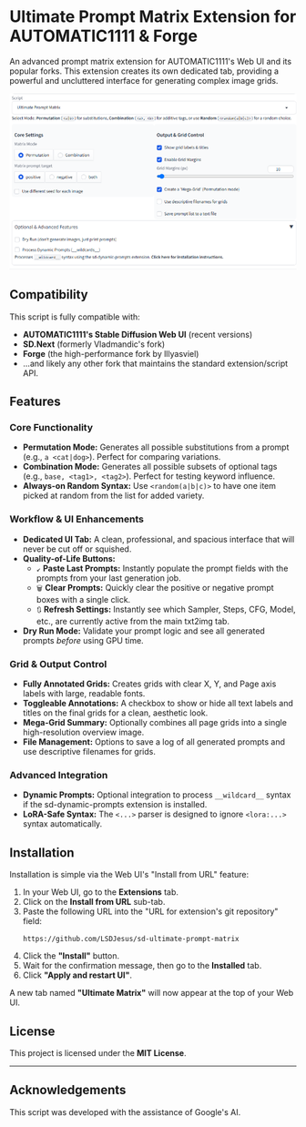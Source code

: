 # Ultimate Prompt Matrix Extension for AUTOMATIC1111 & Forge

An advanced prompt matrix extension for AUTOMATIC1111's Web UI and its popular forks. This extension creates its own dedicated tab, providing a powerful and uncluttered interface for generating complex image grids.

![UI Mockup](https://raw.githubusercontent.com/LSDJesus/sd-ultimate-prompt-matrix/main/UImockup.png)

## Compatibility
This script is fully compatible with:
- **AUTOMATIC1111's Stable Diffusion Web UI** (recent versions)
- **SD.Next** (formerly Vladmandic's fork)
- **Forge** (the high-performance fork by lllyasviel)
- ...and likely any other fork that maintains the standard extension/script API.

## Features

### Core Functionality
- **Permutation Mode:** Generates all possible substitutions from a prompt (e.g., `a <cat|dog>`). Perfect for comparing variations.
- **Combination Mode:** Generates all possible subsets of optional tags (e.g., `base, <tag1>, <tag2>`). Perfect for testing keyword influence.
- **Always-on Random Syntax:** Use `<random(a|b|c)>` to have one item picked at random from the list for added variety.

### Workflow & UI Enhancements
- **Dedicated UI Tab:** A clean, professional, and spacious interface that will never be cut off or squished.
- **Quality-of-Life Buttons:**
    - `↙️` **Paste Last Prompts:** Instantly populate the prompt fields with the prompts from your last generation job.
    - `🗑️` **Clear Prompts:** Quickly clear the positive or negative prompt boxes with a single click.
    - `🔃` **Refresh Settings:** Instantly see which Sampler, Steps, CFG, Model, etc., are currently active from the main txt2img tab.
- **Dry Run Mode:** Validate your prompt logic and see all generated prompts *before* using GPU time.

### Grid & Output Control
- **Fully Annotated Grids:** Creates grids with clear X, Y, and Page axis labels with large, readable fonts.
- **Toggleable Annotations:** A checkbox to show or hide all text labels and titles on the final grids for a clean, aesthetic look.
- **Mega-Grid Summary:** Optionally combines all page grids into a single high-resolution overview image.
- **File Management:** Options to save a log of all generated prompts and use descriptive filenames for grids.

### Advanced Integration
- **Dynamic Prompts:** Optional integration to process `__wildcard__` syntax if the sd-dynamic-prompts extension is installed.
- **LoRA-Safe Syntax:** The `<...>` parser is designed to ignore `<lora:...>` syntax automatically.


## Installation
Installation is simple via the Web UI's "Install from URL" feature:
1.  In your Web UI, go to the **Extensions** tab.
2.  Click on the **Install from URL** sub-tab.
3.  Paste the following URL into the "URL for extension's git repository" field:
    ```
    https://github.com/LSDJesus/sd-ultimate-prompt-matrix
    ```
4.  Click the **"Install"** button.
5.  Wait for the confirmation message, then go to the **Installed** tab.
6.  Click **"Apply and restart UI"**.

A new tab named **"Ultimate Matrix"** will now appear at the top of your Web UI.

## License
This project is licensed under the **MIT License**.

---
## Acknowledgements

This script was developed with the assistance of Google's AI.